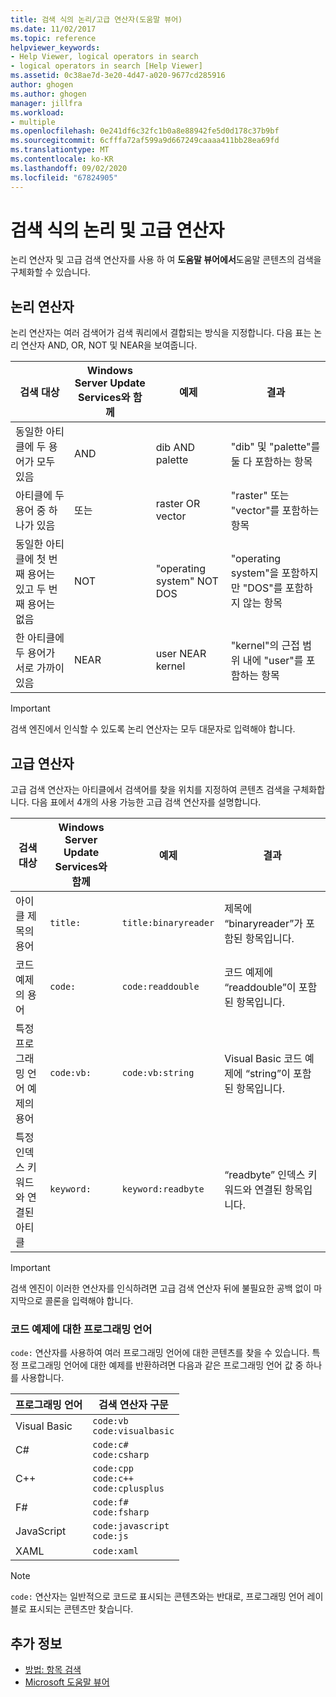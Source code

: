 ```yaml
---
title: 검색 식의 논리/고급 연산자(도움말 뷰어)
ms.date: 11/02/2017
ms.topic: reference
helpviewer_keywords:
- Help Viewer, logical operators in search
- logical operators in search [Help Viewer]
ms.assetid: 0c38ae7d-3e20-4d47-a020-9677cd285916
author: ghogen
ms.author: ghogen
manager: jillfra
ms.workload:
- multiple
ms.openlocfilehash: 0e241df6c32fc1b0a8e88942fe5d0d178c37b9bf
ms.sourcegitcommit: 6cfffa72af599a9d667249caaaa411bb28ea69fd
ms.translationtype: MT
ms.contentlocale: ko-KR
ms.lasthandoff: 09/02/2020
ms.locfileid: "67824905"
---
```

# <a name="logical-and-advanced-operators-in-search-expressions"></a>검색 식의 논리 및 고급 연산자

논리 연산자 및 고급 검색 연산자를 사용 하 여 **도움말 뷰어에서**도움말 콘텐츠의 검색을 구체화할 수 있습니다.

## <a name="logical-operators"></a>논리 연산자

논리 연산자는 여러 검색어가 검색 쿼리에서 결합되는 방식을 지정합니다. 다음 표는 논리 연산자 AND, OR, NOT 및 NEAR을 보여줍니다.

|검색 대상|Windows Server Update Services와 함께|예제|결과|
|-------------------|---------|-------------|------------|
|동일한 아티클에 두 용어가 모두 있음|AND|dib AND palette|"dib" 및 "palette"를 둘 다 포함하는 항목|
|아티클에 두 용어 중 하나가 있음|또는|raster OR vector|"raster" 또는 "vector"를 포함하는 항목|
|동일한 아티클에 첫 번째 용어는 있고 두 번째 용어는 없음|NOT|"operating system" NOT DOS|"operating system"을 포함하지만 "DOS"를 포함하지 않는 항목|
|한 아티클에 두 용어가 서로 가까이 있음|NEAR|user NEAR kernel|"kernel"의 근접 범위 내에 "user"를 포함하는 항목|

> [!IMPORTANT]
> 검색 엔진에서 인식할 수 있도록 논리 연산자는 모두 대문자로 입력해야 합니다.

## <a name="advanced-operators"></a>고급 연산자

고급 검색 연산자는 아티클에서 검색어를 찾을 위치를 지정하여 콘텐츠 검색을 구체화합니다. 다음 표에서 4개의 사용 가능한 고급 검색 연산자를 설명합니다.

|검색 대상|Windows Server Update Services와 함께|예제|결과|
|-------------------|---------|-------------|------------|
|아이클 제목의 용어|`title:`|`title:binaryreader`|제목에 “binaryreader”가 포함된 항목입니다.|
|코드 예제의 용어|`code:`|`code:readdouble`|코드 예제에 “readdouble”이 포함된 항목입니다.|
|특정 프로그래밍 언어 예제의 용어|`code:vb:`|`code:vb:string`|Visual Basic 코드 예제에 “string”이 포함된 항목입니다.|
|특정 인덱스 키워드와 연결된 아티클|`keyword:`|`keyword:readbyte`|“readbyte” 인덱스 키워드와 연결된 항목입니다.|

> [!IMPORTANT]
> 검색 엔진이 이러한 연산자를 인식하려면 고급 검색 연산자 뒤에 불필요한 공백 없이 마지막으로 콜론을 입력해야 합니다.

### <a name="programming-languages-for-code-examples"></a>코드 예제에 대한 프로그래밍 언어

`code:` 연산자를 사용하여 여러 프로그래밍 언어에 대한 콘텐츠를 찾을 수 있습니다. 특정 프로그래밍 언어에 대한 예제를 반환하려면 다음과 같은 프로그래밍 언어 값 중 하나를 사용합니다.

|프로그래밍 언어|검색 연산자 구문|
| - |---------|
|Visual Basic|`code:vb`<br/>`code:visualbasic`|
|C#|`code:c#`<br/>`code:csharp`|
|C++|`code:cpp`<br/>`code:c++`<br/>`code:cplusplus`|
|F#|`code:f#`<br/>`code:fsharp`|
|JavaScript|`code:javascript`<br/>`code:js`|
|XAML|`code:xaml`|

> [!NOTE]
> `code:` 연산자는 일반적으로 코드로 표시되는 콘텐츠와는 반대로, 프로그래밍 언어 레이블로 표시되는 콘텐츠만 찾습니다.

## <a name="see-also"></a>추가 정보

- [방법: 항목 검색](../help-viewer/find-topics.md)
- [Microsoft 도움말 뷰어](../help-viewer/overview.md)
